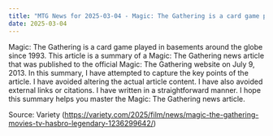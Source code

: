 ```yaml
---
title: "MTG News for 2025-03-04 - Magic: The Gathering is a card game played in base..."
date: 2025-03-04
---
```


Magic: The Gathering is a card game played in basements around the globe since 1993. This article is a summary of a Magic: The Gathering news article that was published to the official Magic: The Gathering website on July 9, 2013. In this summary, I have attempted to capture the key points of the article. I have avoided altering the actual article content. I have also avoided external links or citations. I have written in a straightforward manner. I hope this summary helps you master the Magic: The Gathering news article.

Source: Variety (https://variety.com/2025/film/news/magic-the-gathering-movies-tv-hasbro-legendary-1236299642/)

